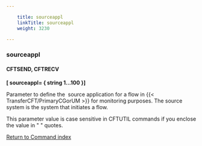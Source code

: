 ```yaml
---

    title: sourceappl 
    linkTitle: sourceappl
    weight: 3230

---
```

### sourceappl

#### CFTSEND, CFTRECV

****\[ sourceappl= { string 1...100 }\]****

Parameter to define the  source application for a flow in {{< TransferCFT/PrimaryCGorUM  >}} for monitoring purposes. The source system is the system that initiates a flow.

This parameter value is case sensitive in CFTUTIL commands if you enclose the value in " " quotes.

[Return to Command index](../../)
